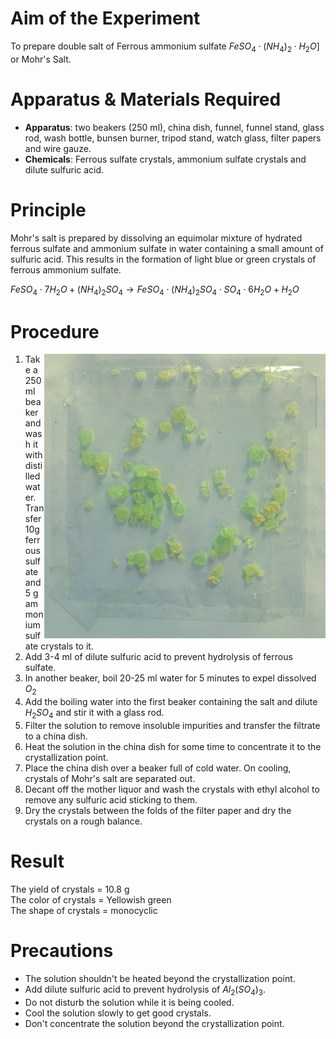 # Aim of the Experiment 
To prepare double salt of Ferrous ammonium sulfate $FeSO_4\cdot (NH_4)_2\cdot H_2O]$ or Mohr's Salt. 

# Apparatus & Materials Required 

- **Apparatus**: two beakers (250 ml), china dish, funnel, funnel stand, glass rod, wash bottle, bunsen burner, tripod stand, watch glass, filter papers and wire gauze. 
- **Chemicals**: Ferrous sulfate crystals, ammonium sulfate crystals and dilute sulfuric acid. 

# Principle 
Mohr's salt is prepared by dissolving an equimolar mixture of hydrated ferrous sulfate and ammonium sulfate in water containing a small amount of sulfuric acid. This results in the formation of light blue or green crystals of ferrous ammonium sulfate. 

$FeSO_4 \cdot 7H_2O + (NH_4)_2SO_4 \rightarrow FeSO_4\cdot(NH_4)_2SO_4\cdot SO_4\cdot 6H_2O + H_2O$

# Procedure 

<img align=right width=450 src="./img/mohr-salt.png">

1. Take a 250 ml beaker and wash it with distilled water. Transfer 10g ferrous sulfate and 5 g ammonium sulfate crystals to it. 
2. Add 3-4 ml of dilute sulfuric acid to prevent hydrolysis of ferrous sulfate. 
3. In another beaker, boil 20-25 ml water for 5 minutes to expel dissolved $O_2$
4. Add the boiling water into the first beaker containing the salt and dilute $H_2SO_4$ and stir it with a glass rod. 
5. Filter the solution to remove insoluble impurities and transfer the filtrate to a china dish. 
6. Heat the solution in the china dish for some time to concentrate it to the crystallization point. 
7. Place the china dish over a beaker full of cold water. On cooling, crystals of Mohr's salt are separated out. 
8. Decant off the mother liquor and wash the crystals with ethyl alcohol to remove any sulfuric acid sticking to them. 
9. Dry the crystals between the folds of the filter paper and dry the crystals on a rough balance. 

# Result

The yield of crystals = 10.8 g  
The color of crystals = Yellowish green  
The shape of crystals = monocyclic 

# Precautions 
- The solution shouldn't be heated beyond the crystallization point. 
- Add dilute sulfuric acid to prevent hydrolysis of $Al_2(SO_4)_3$.
- Do not disturb the solution while it is being cooled. 
- Cool the solution slowly to get good crystals. 
- Don't concentrate the solution beyond the crystallization point. 